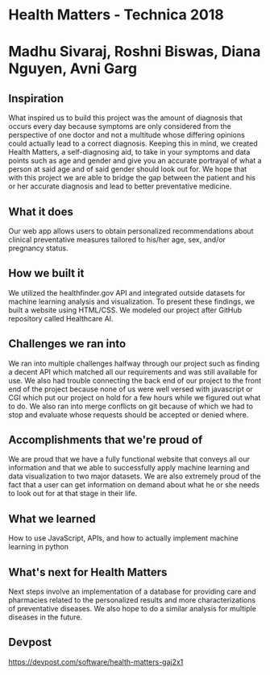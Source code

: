 # Health Matters - Technica 2018
# Madhu Sivaraj, Roshni Biswas, Diana Nguyen, Avni Garg

## Inspiration
What inspired us to build this project was the amount of diagnosis that occurs every day because symptoms are only considered from the perspective of one doctor and not a multitude whose differing opinions could actually lead to a correct diagnosis. Keeping this in mind, we created Health Matters, a self-diagnosing aid, to take in your symptoms and data points such as age and gender and give you an accurate portrayal of what a person at said age and of said gender should look out for. We hope that with this project we are able to bridge the gap between the patient and his or her accurate diagnosis and lead to better preventative medicine.

## What it does
Our web app allows users to obtain personalized recommendations about clinical preventative measures tailored to his/her age, sex, and/or pregnancy status.

## How we built it
We utilized the healthfinder.gov API and integrated outside datasets for machine learning analysis and visualization. To present these findings, we built a website using HTML/CSS. We modeled our project after GitHub repository called Healthcare AI.

## Challenges we ran into
We ran into multiple challenges halfway through our project such as finding a decent API which matched all our requirements and was still available for use. We also had trouble connecting the back end of our project to the front end of the project because none of us were well versed with javascript or CGI which put our project on hold for a few hours while we figured out what to do. We also ran into merge conflicts on git because of which we had to stop and evaluate whose requests should be accepted or denied where.

## Accomplishments that we're proud of
 We are proud that we have a fully functional website that conveys all our information and that we able to successfully apply machine learning and data visualization to two major datasets. We are also extremely proud of the fact that a user can get information on demand about what he or she needs to look out for at that stage in their life.

## What we learned
 How to use JavaScript, APIs, and how to actually implement machine learning in python

## What's next for Health Matters
 Next steps involve an implementation of a database for providing care and pharmacies related to the personalized results and more characterizations of preventative diseases. We also hope to do a similar analysis for multiple diseases in the future. 

## Devpost
 https://devpost.com/software/health-matters-gaj2x1

